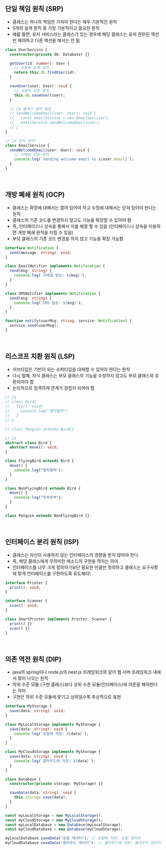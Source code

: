 ## 단일 책임 원칙 (SRP)

- 클래스는 하나의 책임만 가져야 한다는 매우 기본적인 원칙
- 5개의 설계 원칙 중 가장 기본적이고 중요한 원칙
- 예를 들면, 유저 서비스라는 클래스가 있는 경우에 해당 클래스는 유저 관련된 액션만 해야하고 다른 액션을 해서는 안 됨

```typescript
class UserService {
  constructor(private db: Database) {}

  getUser(id: number): User {
    // 사용자 조회 로직
    return this.db.findUser(id);
  }

  saveUser(user: User): void {
    // 사용자 저장 로직
    this.db.saveUser(user);
  }

  // 🙅‍♀️ 클래스 분리 필요
  // sendWelcomeEmail(user: User): void {
  //   const emailService = new EmailService();
  //   emailService.sendWelcomeEmail(user);
  // }
}

// 🙆‍♀️ 로직 분리!
class EmailService {
  sendWelcomeEmail(user: User): void {
    // 이메일 전송 로직
    console.log(`Sending welcome email to ${user.email}`);
  }
}
```

<br/>

## 개방 폐쇄 원칙 (OCP)

- 클래스는 확장에 대해서는 열려 있어야 하고 수정에 대해서는 닫혀 있어야 한다는 원칙
- 클래스의 기존 코드를 변경하지 않고도 기능을 확장할 수 있어야 함
- 즉, 인터페이스나 상속을 통해서 이를 해결 할 수 있음 (인터페이스나 상속을 이용하면 개방 폐쇄 원칙을 지킬 수 있음)
- 부모 클래스의 기존 코드 변경을 하지 않고 기능을 확장 가능함

```typescript
interface Notification {
  send(message: string): void;
}

class EmailNotifier implements Notification {
  send(msg: string) {
    console.log(`이메일 발송: ${msg}`);
  }
}

class SMSNotifier implements Notification {
  send(msg: string) {
    console.log(`SMS 발송: ${msg}`);
  }
}

function notify(userMsg: string, service: Notification) {
  service.send(userMsg);
}
```

<br/>

## 리스코프 치환 원칙 (LSP)

- 서브타입은 기반이 되는 슈퍼타입을 대체할 수 있어야 한다는 원칙
- 다시 말해, 자식 클래스는 부모 클래스의 기능을 수정하지 않고도 부모 클래스와 호환되어야 함
- 논리적으로 엄격하게 관계가 정립이 되어야 함

```typescript
// 🙅‍♀️
// class Bird{
//   fly(): void{
//     console.log("펄럭펄럭")
//   }
// }

// class Penguin extends Bird{}

// 🙆‍♀️
abstract class Bird {
  abstract move(): void;
}

class FlyingBird extends Bird {
  move() {
    console.log("펄럭펄럭");
  }
}

class NonFlyingBird extends Bird {
  move() {
    console.log("뚜벅뚜벅");
  }
}

class Penguin extends NonFlyingBird {}
```

<br/>

## 인터페이스 분리 원칙 (ISP)

- 클래스는 자신이 사용하지 않는 인터페이스의 영향을 받지 않아야 한다.
- 즉, 해당 클래스에게 무의미한 메소드의 구현을 막자는 의미
- 인터페이스를 너무 크게 정의하기보단 필요한 만큼만 정의하고 클래스는 요구사항에 맞게 인터페이스를 구현하도록 유도해라!

```typescript
interface Printer {
  print(): void;
}

interface Scanner {
  scan(): void;
}

class SmartPrinter implements Printer, Scanner {
  print() {}
  scan() {}
}
```

<br/>

## 의존 역전 원칙 (DIP)

- java의 spring이나 node.js의 nest.js 프레임워크와 같이 웹 서버 프레임워크 내에서 많이 나오는 원칙
- 하위 수준 모듈 (구현 클래스)보다 상위 수준 모듈(인터페이스)에 의존을 해야한다는 의미
- 구현은 하위 수준 모듈에 맞기고 상위일수록 추상적으로 표현

```typescript
interface MyStorage {
  save(data: string): void;
}

class MyLocalStorage implements MyStorage {
  save(data: string): void {
    console.log(`로컬에 저장: ${data}`);
  }
}

class MyCloudStorage implements MyStorage {
  save(data: string): void {
    console.log(`클라우드에 저장: ${data}`);
  }
}

class Database {
  constructor(private storage: MyStorage) {}

  saveData(data: string): void {
    this.storage.save(data);
  }
}

const myLocalStorage = new MyLocalStorage();
const myCloudStorage = new MyCloudStorage();
const myLocalDatabase = new Database(myLocalStorage);
const myCloudDatabase = new Database(myCloudStorage);

myLocalDatabase.saveData("로컬 데이터"); // 로컬에 저장: 로컬 데이터
myCloudDatabase.saveData("클라우드 데이터"); // 클라우드에 저장: 클라우드 데이터
```
